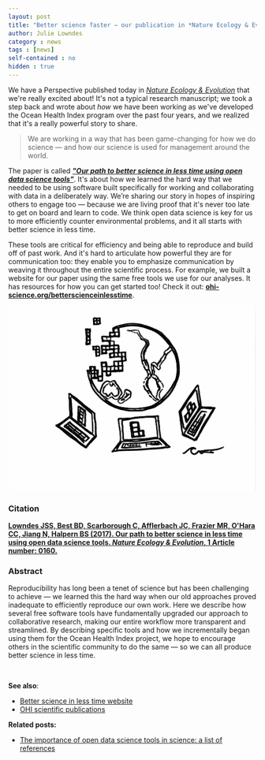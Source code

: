 ```yaml
---
layout: post
title: "Better science faster — our publication in *Nature Ecology & Evolution*"
author: Julie Lowndes
category : news 
tags : [news]
self-contained : no
hidden : true
---
```


We have a Perspective published today in [*Nature Ecology & Evolution*](https://www.nature.com/articles/s41559-017-0160) that we're really excited about! It's not a typical research manuscript; we took a step back and wrote about *how* we have been working as we've developed the Ocean Health Index program over the past four years, and we realized that it's a really powerful story to share.

>We are working in a way that has been game-changing for how we do science — and how our science is used for management around the world. 

The paper is called [***"Our path to better science in less time using open data science tools"***](https://www.nature.com/articles/s41559-017-0160). It's about how we learned the hard way that we needed to be using software built specifically for working and collaborating with data in a deliberately way. We’re sharing our story in hopes of inspiring others to engage too — because we are living proof that it's never too late to get on board and learn to code. We think open data science is key for us to more efficiently counter environmental problems, and it all starts with better science in less time. 

These tools are critical for efficiency and being able to reproduce and build off of past work. And it's hard to articulate how powerful they are for communication too: they enable you to emphasize communication by weaving it throughout the entire scientific process. For example, we built a website for our paper using the same free tools we use for our analyses. It has resources for how you can get started too! Check it out: [**ohi-science.org/betterscienceinlesstime**](http://ohi-science.org/betterscienceinlesstime). 

<center><img src="../assets/downloads/other/nature_graphic_ohi_smith.jpg" width="500px"></center>



### Citation

**[Lowndes JSS, Best BD, Scarborough C, Afflerbach JC, Frazier MR, O'Hara CC, Jiang N, Halpern BS (2017). Our path to better science in less time using open data science tools. *Nature Ecology & Evolution*, 1 Article number: 0160.](https://www.nature.com/articles/s41559-017-0160)**  

### Abstract

Reproducibility has long been a tenet of science but has been challenging to achieve — we learned this the hard way when our old approaches proved inadequate to efficiently reproduce our own work. Here we describe how several free software tools have fundamentally upgraded our approach to collaborative research, making our entire workflow more transparent and streamlined. By describing specific tools and how we incrementally began using them for the Ocean Health Index project, we hope to encourage others in the scientific community to do the same — so we can all produce better science in less time.


<br>

**See also**: 

- [Better science in less time website](http://ohi-science.org/betterscienceinlesstime)  
- [OHI scientific publications](http://ohi-science.org/resources/publications/)


**Related posts:** 

- [The importance of open data science tools in science: a list of references](http://ohi-science.org/news/importance-of-open-data-science-tools)
